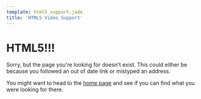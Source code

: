 ```yaml
---
template: html5_support.jade
title: 'HTML5 Video Support'
---
```


HTML5!!!
=====



Sorry, but the page you're looking for doesn't exist. This could either be because you followed an out of date link or mistyped an address.

You might want to head to the [home page](/) and see if you can find what you were looking for there.
